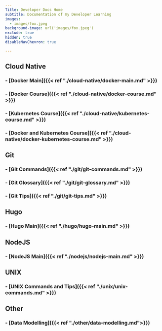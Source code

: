 ```yaml
---
Title: Developer Docs Home
subtitle: Documentation of my Developer Learning
images:
  - images/fox.jpeg
background-image: url('images/fox.jpeg')
exclude: true
hidden: true
disableNavChevron: true

---
```


## Cloud Native

### - [Docker Main]({{< ref "./cloud-native/docker-main.md" >}})

### - [Docker Course]({{< ref "./cloud-native/docker-course.md" >}})

### - [Kubernetes Course]({{< ref "./cloud-native/kubernetes-course.md" >}})

### - [Docker and Kubernetes Course]({{< ref "./cloud-native/docker-kubernetes-course.md" >}})

## Git

### - [Git Commands]({{< ref "./git/git-commands.md" >}})

### - [Git Glossary]({{< ref "./git/git-glossary.md" >}})

### - [Git Tips]({{< ref "./git/git-tips.md" >}})

## Hugo

### - [Hugo Main]({{< ref "./hugo/hugo-main.md" >}})

## NodeJS

### - [NodeJS Main]({{< ref "./nodejs/nodejs-main.md" >}})

## UNIX 

### - [UNIX Commands and Tips]({{< ref "./unix/unix-commands.md" >}})

## Other

### - [Data Modelling]({{< ref "./other/data-modelling.md">}})

